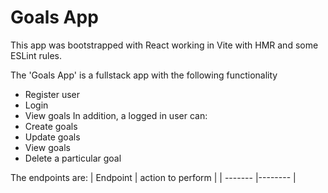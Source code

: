 # Goals App

This app was bootstrapped with React working in Vite with HMR and some ESLint rules.

The 'Goals App' is a fullstack app with the following functionality
* Register user
* Login
* View goals
In addition, a logged in user can:
* Create goals
* Update goals
* View goals
* Delete a particular goal

The endpoints are:
| Endpoint | action to perform |
| ------- |-------- |
